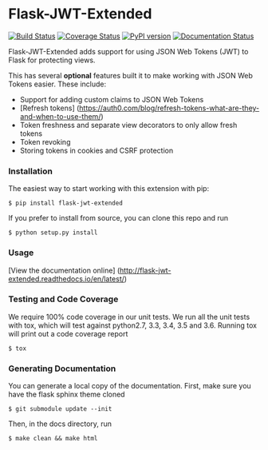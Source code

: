 # Flask-JWT-Extended
[![Build Status](https://travis-ci.org/vimalloc/flask-jwt-extended.svg?branch=master)](https://travis-ci.org/vimalloc/flask-jwt-extended)
[![Coverage Status](https://coveralls.io/repos/github/vimalloc/flask-jwt-extended/badge.svg)](https://coveralls.io/github/vimalloc/flask-jwt-extended)
[![PyPI version](https://badge.fury.io/py/Flask-JWT-Extended.svg)](https://badge.fury.io/py/Flask-JWT-Extended)
[![Documentation Status](https://readthedocs.org/projects/flask-jwt-extended/badge/)](http://flask-jwt-extended.readthedocs.io/en/latest/)

Flask-JWT-Extended adds support for using JSON Web Tokens (JWT) to Flask for protecting views.

This has several **optional** features built it to make working with JSON Web Tokens
easier. These include:

* Support for adding custom claims to JSON Web Tokens
* [Refresh tokens] (https://auth0.com/blog/refresh-tokens-what-are-they-and-when-to-use-them/)
* Token freshness and separate view decorators to only allow fresh tokens
* Token revoking
* Storing tokens in cookies and CSRF protection

### Installation
The easiest way to start working with this extension with pip:
```
$ pip install flask-jwt-extended
```

If you prefer to install from source, you can clone this repo and run
```
$ python setup.py install
```

### Usage
[View the documentation online] (http://flask-jwt-extended.readthedocs.io/en/latest/)


### Testing and Code Coverage
We require 100% code coverage in our unit tests. We run all the unit tests with tox,
which will test against python2.7, 3.3, 3.4, 3.5 and 3.6. Running tox will print out a
code coverage report
```
$ tox
```

### Generating Documentation
You can generate a local copy of the documentation. First, make sure you have
the flask sphinx theme cloned
```
$ git submodule update --init
```

Then, in the docs directory, run
```
$ make clean && make html
```
